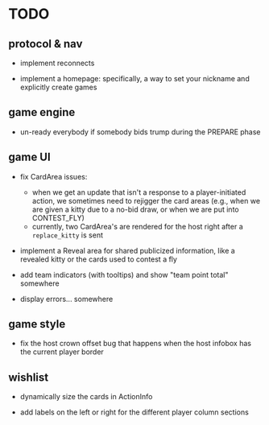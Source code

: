 # TODO

## protocol & nav

- implement reconnects

- implement a homepage: specifically, a way to set your nickname and explicitly
  create games

## game engine

- un-ready everybody if somebody bids trump during the PREPARE phase

## game UI

- fix CardArea issues:
  - when we get an update that isn't a response to a player-initiated action,
    we sometimes need to rejigger the card areas (e.g., when we are given a
    kitty due to a no-bid draw, or when we are put into CONTEST_FLY)
  - currently, two CardArea's are rendered for the host right after a
    `replace_kitty` is sent

- implement a Reveal area for shared publicized information, like a revealed
  kitty or the cards used to contest a fly

- add team indicators (with tooltips) and show "team point total" somewhere

- display errors... somewhere

## game style

- fix the host crown offset bug that happens when the host infobox has the
  current player border

## wishlist

- dynamically size the cards in ActionInfo

- add labels on the left or right for the different player column sections
